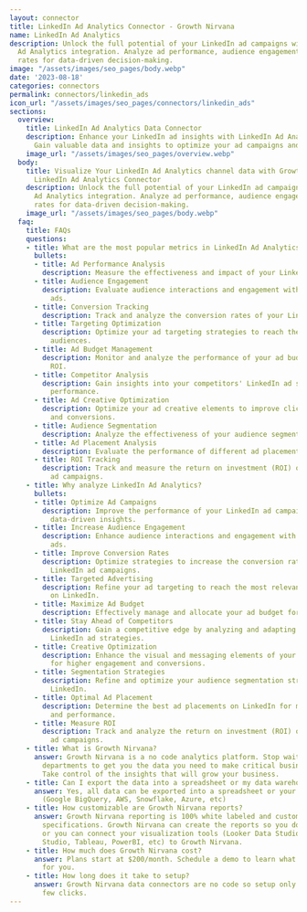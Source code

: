 ```yaml
---
layout: connector
title: LinkedIn Ad Analytics Connector - Growth Nirvana
name: LinkedIn Ad Analytics
description: Unlock the full potential of your LinkedIn ad campaigns with LinkedIn
  Ad Analytics integration. Analyze ad performance, audience engagement, and conversion
  rates for data-driven decision-making.
image: "/assets/images/seo_pages/body.webp"
date: '2023-08-18'
categories: connectors
permalink: connectors/linkedin_ads
icon_url: "/assets/images/seo_pages/connectors/linkedin_ads"
sections:
  overview:
    title: LinkedIn Ad Analytics Data Connector
    description: Enhance your LinkedIn ad insights with LinkedIn Ad Analytics integration.
      Gain valuable data and insights to optimize your ad campaigns and improve performance.
    image_url: "/assets/images/seo_pages/overview.webp"
  body:
    title: Visualize Your LinkedIn Ad Analytics channel data with Growth Nirvana's
      LinkedIn Ad Analytics Connector
    description: Unlock the full potential of your LinkedIn ad campaigns with LinkedIn
      Ad Analytics integration. Analyze ad performance, audience engagement, and conversion
      rates for data-driven decision-making.
    image_url: "/assets/images/seo_pages/body.webp"
  faq:
    title: FAQs
    questions:
    - title: What are the most popular metrics in LinkedIn Ad Analytics to analyze?
      bullets:
      - title: Ad Performance Analysis
        description: Measure the effectiveness and impact of your LinkedIn ad campaigns.
      - title: Audience Engagement
        description: Evaluate audience interactions and engagement with your LinkedIn
          ads.
      - title: Conversion Tracking
        description: Track and analyze the conversion rates of your LinkedIn ad campaigns.
      - title: Targeting Optimization
        description: Optimize your ad targeting strategies to reach the most relevant
          audiences.
      - title: Ad Budget Management
        description: Monitor and analyze the performance of your ad budget to maximize
          ROI.
      - title: Competitor Analysis
        description: Gain insights into your competitors' LinkedIn ad strategies and
          performance.
      - title: Ad Creative Optimization
        description: Optimize your ad creative elements to improve click-through rates
          and conversions.
      - title: Audience Segmentation
        description: Analyze the effectiveness of your audience segmentation strategies.
      - title: Ad Placement Analysis
        description: Evaluate the performance of different ad placements on LinkedIn.
      - title: ROI Tracking
        description: Track and measure the return on investment (ROI) of your LinkedIn
          ad campaigns.
    - title: Why analyze LinkedIn Ad Analytics?
      bullets:
      - title: Optimize Ad Campaigns
        description: Improve the performance of your LinkedIn ad campaigns based on
          data-driven insights.
      - title: Increase Audience Engagement
        description: Enhance audience interactions and engagement with your LinkedIn
          ads.
      - title: Improve Conversion Rates
        description: Optimize strategies to increase the conversion rates of your
          LinkedIn ad campaigns.
      - title: Targeted Advertising
        description: Refine your ad targeting to reach the most relevant audiences
          on LinkedIn.
      - title: Maximize Ad Budget
        description: Effectively manage and allocate your ad budget for optimal results.
      - title: Stay Ahead of Competitors
        description: Gain a competitive edge by analyzing and adapting to your competitors'
          LinkedIn ad strategies.
      - title: Creative Optimization
        description: Enhance the visual and messaging elements of your LinkedIn ads
          for higher engagement and conversions.
      - title: Segmentation Strategies
        description: Refine and optimize your audience segmentation strategies on
          LinkedIn.
      - title: Optimal Ad Placement
        description: Determine the best ad placements on LinkedIn for maximum visibility
          and performance.
      - title: Measure ROI
        description: Track and analyze the return on investment (ROI) of your LinkedIn
          ad campaigns.
    - title: What is Growth Nirvana?
      answer: Growth Nirvana is a no code analytics platform. Stop waiting for other
        departments to get you the data you need to make critical business decisions.
        Take control of the insights that will grow your business.
    - title: Can I export the data into a spreadsheet or my data warehouse?
      answer: Yes, all data can be exported into a spreadsheet or your data warehouse
        (Google BigQuery, AWS, Snowflake, Azure, etc)
    - title: How customizable are Growth Nirvana reports?
      answer: Growth Nirvana reporting is 100% white labeled and customized to your
        specifications. Growth Nirvana can create the reports so you don’t have to
        or you can connect your visualization tools (Looker Data Studio/Google Data
        Studio, Tableau, PowerBI, etc) to Growth Nirvana.
    - title: How much does Growth Nirvana cost?
      answer: Plans start at $200/month. Schedule a demo to learn what plan is best
        for you.
    - title: How long does it take to setup?
      answer: Growth Nirvana data connectors are no code so setup only requires a
        few clicks.
---
```

